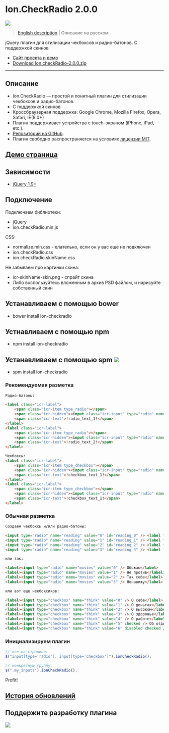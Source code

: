 # Ion.CheckRadio 2.0.0

[![](https://pledgie.com/campaigns/25694.png?skin_name=chrome)](https://pledgie.com/campaigns/25694)

> <a href="readme.md">English description</a> | Описание на русском

jQuery плагин для стилизации чекбоксов и радио-батонов. С поддержкой скинов
* <a href="http://ionden.com/a/plugins/ion.checkRadio/index.html">Сайт проекта и демо</a>
* <a href="http://ionden.com/a/plugins/ion.checkRadio/ion.checkRadio-2.0.0.zip">Download Ion.checkRadio-2.0.0.zip</a>

***

## Описание
* Ion.CheckRadio — простой и понятный плагин для стилизации чекбоксов и радио-батонов.
* С поддержкой скинов
* Кроссбраузерная поддержка: Google Chrome, Mozilla Firefox, Opera, Safari, IE(8.0+)
* Плагин поддерживает устройства с touch-экраном (iPhone, iPad, etc.).
* <a href="https://github.com/IonDen/ion.checkRadio">Репозиторий на GitHub</a>.
* Плагин свободно распространяется на условиях <a href="http://ionden.com/a/plugins/licence.html" target="_blank">лицензии MIT</a>.

## <a href="http://ionden.com/a/plugins/ion.checkRadio/demo.html">Демо страница</a>

## Зависимости
* <a href="http://jquery.com/" target="_blank">jQuery 1.9+</a>

## Подключение

Подключаем библиотеки:
* jQuery
* ion.checkRadio.min.js

CSS:
* normalize.min.css - елательно, если он у вас еще не подключен
* ion.checkRadio.css
* ion.checkRadio.skinName.css

Не забываем про картинки скина:
* icr-skinName-skin.png - спрайт скина
* Либо воспользуйтесь вложенным в архив PSD файлом, и нарисуйте собственный скин


## Устанавливаем с помощью bower
* bower install ion-checkradio

## Устнавливаем с помощью npm
* npm install ion-checkradio

## Устанавливаем с помощью spm [![](http://spmjs.io/badge/ion-checkradio)](http://spmjs.io/package/ion-checkradio)
* spm install ion-checkradio


### Рекомендуемая разметка
```html
Радио-батоны:

<label class="icr-label">
    <span class="icr-item type_radio"></span>
    <span class="icr-hidden"><input class="icr-input" type="radio" name="!group_name!" value="!radio_value_1!" /></span>
    <span class="icr-text">!radio_text_1!</span>
</label>
<label class="icr-label">
    <span class="icr-item type_radio"></span>
    <span class="icr-hidden"><input class="icr-input" type="radio" name="!group_name!" value="!radio_value_2!" /></span>
    <span class="icr-text">!radio_text_2!</span>
</label>

Чекбоксы:
<label class="icr-label">
    <span class="icr-item type_checkbox"></span>
    <span class="icr-hidden"><input class="icr-input" type="radio" name="!group_name!" value="!checkbox_value_1!" /></span>
    <span class="icr-text">!checkbox_text_1!</span>
</label>
<label class="icr-label">
    <span class="icr-item type_checkbox"></span>
    <span class="icr-hidden"><input class="icr-input" type="radio" name="!group_name!" value="!checkbox_value_2!" /></span>
    <span class="icr-text">!checkbox_text_1!</span>
</label>
```


### Обычная разметка
```html
Создаем чекбоксы и/или радио-батоны:

<input type="radio" name="reading" value="0" id="reading_0" /> <label for="reading_0">Очень люблю</label>
<input type="radio" name="reading" value="1" id="reading_1" /> <label for="reading_1">Иногда читаю</label>
<input type="radio" name="reading" value="2" id="reading_2" /> <label for="reading_2">Лучше фильм посмотрю</label>
<input type="radio" name="reading" value="3" id="reading_3" /> <label for="reading_3">Ненавижу</label>

или так:

<label><input type="radio" name="movies" value="0" /> Обожаю</label>
<label><input type="radio" name="movies" value="1" /> Не против</label>
<label><input type="radio" name="movies" value="2" /> Так себе</label>
<label><input type="radio" name="movies" value="3" /> Ненавижу</label>

или вот еще чекбоксиков:

<label><input type="checkbox" name="think" value="0" /> О себе</label>
<label><input type="checkbox" name="think" value="1" /> О деньгах</label>
<label><input type="checkbox" name="think" value="2" /> О высоком</label>
<label><input type="checkbox" name="think" value="3" /> О здоровье</label>
<label><input type="checkbox" name="think" value="4" /> О работе</label>
<label><input type="checkbox" name="think" value="5" checked /> Об отдыхе</label>
<label><input type="checkbox" name="think" value="6" disabled checked /> О сексе</label>
```

### Инициализируем плагин
```javascript
// все на странице:
$("input[type='radio'], input[type='checkbox']").ionCheckRadio();

// конкретную группу:
$(".my_inputs").ionCheckRadio();
```

Profit!


## <a href="history.md">История обновлений</a>

## Поддержите разработку плагина
[![](https://pledgie.com/campaigns/25694.png?skin_name=chrome)](https://pledgie.com/campaigns/25694)
